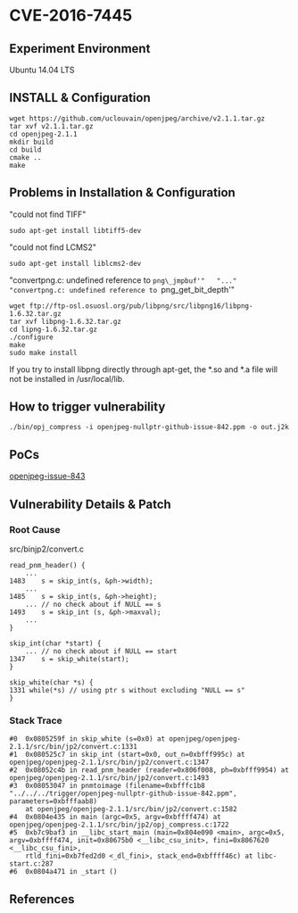 # CVE-2016-7445

## Experiment Environment
Ubuntu 14.04 LTS

## INSTALL & Configuration
```
wget https://github.com/uclouvain/openjpeg/archive/v2.1.1.tar.gz
tar xvf v2.1.1.tar.gz
cd openjpeg-2.1.1
mkdir build
cd build
cmake ..
make
```

## Problems in Installation & Configuration
"could not find TIFF"
```
sudo apt-get install libtiff5-dev
```

"could not find LCMS2"
```
sudo apt-get install liblcms2-dev
```

"convertpng.c: undefined reference to `png\_jmpbuf'"  
"..."  
"convertpng.c: undefined reference to `png\_get\_bit\_depth'"
```
wget ftp://ftp-osl.osuosl.org/pub/libpng/src/libpng16/libpng-1.6.32.tar.gz
tar xvf libpng-1.6.32.tar.gz
cd lipng-1.6.32.tar.gz
./configure
make
sudo make install
```
If you try to install libpng directly through apt-get, the \*.so and \*.a file will not be installed in /usr/local/lib.


## How to trigger vulnerability
```
./bin/opj_compress -i openjpeg-nullptr-github-issue-842.ppm -o out.j2k
```

## PoCs
[openjpeg-issue-843](https://github.com/uclouvain/openjpeg/issues/843)

## Vulnerability Details & Patch

### Root Cause
src/binjp2/convert.c
```
read_pnm_header() {
	...
1483 	s = skip_int(s, &ph->width);
	...
1485 	s = skip_int(s, &ph->height);
	... // no check about if NULL == s
1493	s = skip_int (s, &ph->maxval); 
	...
}

skip_int(char *start) {
	... // no check about if NULL == start
1347	s = skip_white(start); 
}

skip_white(char *s) {
1331 while(*s) // using ptr s without excluding "NULL == s"
}
```

### Stack Trace
```
#0  0x0805259f in skip_white (s=0x0) at openjpeg/openjpeg-2.1.1/src/bin/jp2/convert.c:1331
#1  0x080525c7 in skip_int (start=0x0, out_n=0xbfff995c) at openjpeg/openjpeg-2.1.1/src/bin/jp2/convert.c:1347
#2  0x08052c4b in read_pnm_header (reader=0x806f008, ph=0xbfff9954) at openjpeg/openjpeg-2.1.1/src/bin/jp2/convert.c:1493
#3  0x08053047 in pnmtoimage (filename=0xbfffc1b8 "../../../trigger/openjpeg-nullptr-github-issue-842.ppm", parameters=0xbfffaab8)
    at openjpeg/openjpeg-2.1.1/src/bin/jp2/convert.c:1582
#4  0x0804e435 in main (argc=0x5, argv=0xbffff474) at openjpeg/openjpeg-2.1.1/src/bin/jp2/opj_compress.c:1722
#5  0xb7c9baf3 in __libc_start_main (main=0x804e090 <main>, argc=0x5, argv=0xbffff474, init=0x80675b0 <__libc_csu_init>, fini=0x8067620 <__libc_csu_fini>, 
    rtld_fini=0xb7fed2d0 <_dl_fini>, stack_end=0xbffff46c) at libc-start.c:287
#6  0x0804a471 in _start ()
```
## References
